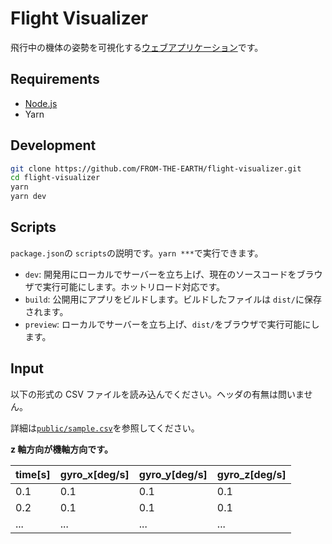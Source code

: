 # Flight Visualizer

飛行中の機体の姿勢を可視化する[ウェブアプリケーション](https://from-the-earth.github.io/flight-visualizer/)です。

## Requirements

- [Node.js](https://nodejs.org/ja/)
- Yarn

## Development

```bash
git clone https://github.com/FROM-THE-EARTH/flight-visualizer.git
cd flight-visualizer
yarn
yarn dev
```

## Scripts

`package.json`の `scripts`の説明です。`yarn ***`で実行できます。

- `dev`: 開発用にローカルでサーバーを立ち上げ、現在のソースコードをブラウザで実行可能にします。ホットリロード対応です。
- `build`: 公開用にアプリをビルドします。ビルドしたファイルは `dist/`に保存されます。
- `preview`: ローカルでサーバーを立ち上げ、`dist/`をブラウザで実行可能にします。

## Input

以下の形式の CSV ファイルを読み込んでください。ヘッダの有無は問いません。

詳細は[`public/sample.csv`](https://github.com/FROM-THE-EARTH/flight-visualizer/blob/main/public/sample.csv)を参照してください。

**z 軸方向が機軸方向です。**

| time[s] | gyro_x[deg/s] | gyro_y[deg/s] | gyro_z[deg/s] |
| ------- | ------------- | ------------- | ------------- |
| 0.1     | 0.1           | 0.1           | 0.1           |
| 0.2     | 0.1           | 0.1           | 0.1           |
| ...     | ...           | ...           | ...           |
